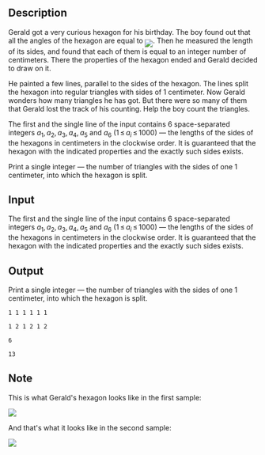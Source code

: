 ## Description

<div><p>Gerald got a very curious hexagon for his birthday. The boy found out that all the angles of the hexagon are equal to <img align="middle" class="tex-formula" src="file://YNPe6qv0.png" style="max-width: 100.0%;max-height: 100.0%;">. Then he measured the length of its sides, and found that each of them is equal to an integer number of centimeters. There the properties of the hexagon ended and Gerald decided to draw on it.</p><p>He painted a few lines, parallel to the sides of the hexagon. The lines split the hexagon into regular triangles with sides of 1 centimeter. Now Gerald wonders how many triangles he has got. But there were so many of them that Gerald lost the track of his counting. Help the boy count the triangles.</p></div><div class="input-specification"><p>The first and the single line of the input contains 6 space-separated integers <span class="tex-span"><i>a</i><sub class="lower-index">1</sub>, <i>a</i><sub class="lower-index">2</sub>, <i>a</i><sub class="lower-index">3</sub>, <i>a</i><sub class="lower-index">4</sub>, <i>a</i><sub class="lower-index">5</sub></span> and <span class="tex-span"><i>a</i><sub class="lower-index">6</sub></span> (<span class="tex-span">1 ≤ <i>a</i><sub class="lower-index"><i>i</i></sub> ≤ 1000</span>) — the lengths of the sides of the hexagons in centimeters in the clockwise order. It is guaranteed that the hexagon with the indicated properties and the exactly such sides exists.</p></div><div class="output-specification"><p>Print a single integer — the number of triangles with the sides of one 1 centimeter, into which the hexagon is split.</p></div>

## Input

<p>The first and the single line of the input contains 6 space-separated integers <span class="tex-span"><i>a</i><sub class="lower-index">1</sub>, <i>a</i><sub class="lower-index">2</sub>, <i>a</i><sub class="lower-index">3</sub>, <i>a</i><sub class="lower-index">4</sub>, <i>a</i><sub class="lower-index">5</sub></span> and <span class="tex-span"><i>a</i><sub class="lower-index">6</sub></span> (<span class="tex-span">1 ≤ <i>a</i><sub class="lower-index"><i>i</i></sub> ≤ 1000</span>) — the lengths of the sides of the hexagons in centimeters in the clockwise order. It is guaranteed that the hexagon with the indicated properties and the exactly such sides exists.</p>

## Output

<p>Print a single integer — the number of triangles with the sides of one 1 centimeter, into which the hexagon is split.</p>





```input1
1 1 1 1 1 1

```




```input2
1 2 1 2 1 2

```




```output1
6

```




```output2
13

```



## Note

<p>This is what Gerald's hexagon looks like in the first sample:</p><p><img class="tex-graphics" src="file://bVnZxgRb.png" style="max-width: 100.0%;max-height: 100.0%;"></p><p>And that's what it looks like in the second sample:</p><p><img class="tex-graphics" src="file://ieWPIzHg.png" style="max-width: 100.0%;max-height: 100.0%;"></p>

